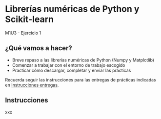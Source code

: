 # Librerías numéricas de Python y Scikit-learn
M1U3 - Ejercicio 1

## ¿Qué vamos a hacer?
- Breve repaso a las librerías numéricas de Python (Numpy y Matplotlib)
- Comenzar a trabajar con el entorno de trabajo escogido
- Practicar cómo descargar, completar y enviar las prácticas

Recuerda seguir las instrucciones para las entregas de prácticas indicadas en [Instrucciones entregas](https://github.com/Tokio-School/Machine-Learning/blob/main/Instrucciones%20entregas.md).

## Instrucciones
xxx
